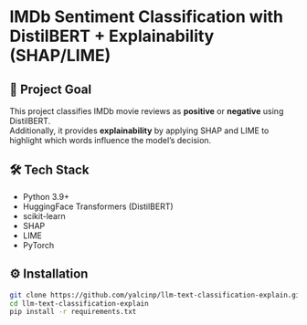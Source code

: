 # IMDb Sentiment Classification with DistilBERT + Explainability (SHAP/LIME)

## 🎯 Project Goal
This project classifies IMDb movie reviews as **positive** or **negative** using DistilBERT.  
Additionally, it provides **explainability** by applying SHAP and LIME to highlight which words influence the model’s decision.

## 🛠 Tech Stack
- Python 3.9+
- HuggingFace Transformers (DistilBERT)
- scikit-learn
- SHAP
- LIME
- PyTorch

## ⚙️ Installation
```bash
git clone https://github.com/yalcinp/llm-text-classification-explain.git
cd llm-text-classification-explain
pip install -r requirements.txt
